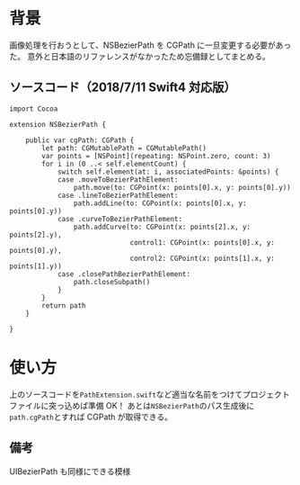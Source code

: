 <!-- title:Swift：NSBezierPathをCGPathに変換する -->

# 背景

画像処理を行おうとして、NSBezierPath を CGPath に一旦変更する必要があった。
意外と日本語のリファレンスがなかったため忘備録としてまとめる。

## ソースコード（2018/7/11 Swift4 対応版）

```swift:
import Cocoa

extension NSBezierPath {

    public var cgPath: CGPath {
        let path: CGMutablePath = CGMutablePath()
        var points = [NSPoint](repeating: NSPoint.zero, count: 3)
        for i in (0 ..< self.elementCount) {
            switch self.element(at: i, associatedPoints: &points) {
            case .moveToBezierPathElement:
                path.move(to: CGPoint(x: points[0].x, y: points[0].y))
            case .lineToBezierPathElement:
                path.addLine(to: CGPoint(x: points[0].x, y: points[0].y))
            case .curveToBezierPathElement:
                path.addCurve(to: CGPoint(x: points[2].x, y: points[2].y),
                              control1: CGPoint(x: points[0].x, y: points[0].y),
                              control2: CGPoint(x: points[1].x, y: points[1].y))
            case .closePathBezierPathElement:
                path.closeSubpath()
            }
        }
        return path
    }

}
```

# 使い方

上のソースコードを`PathExtension.swift`など適当な名前をつけてプロジェクトファイルに突っ込めば準備 OK！
あとは`NSBezierPath`のパス生成後に`path.cgPath`とすれば CGPath が取得できる。

## 備考

UIBezierPath も同様にできる模様
